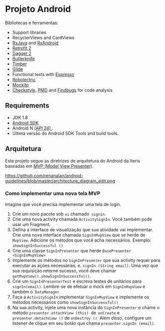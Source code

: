 # Projeto Android

Bibliotecas e ferramentas:

- Support libraries
- RecyclerViews and CardViews 
- [RxJava](https://github.com/ReactiveX/RxJava) and [RxAndroid](https://github.com/ReactiveX/RxAndroid) 
- [Retrofit 2](http://square.github.io/retrofit/)
- [Dagger 2](http://google.github.io/dagger/)
- [Butterknife](https://github.com/JakeWharton/butterknife)
- [Timber](https://github.com/JakeWharton/timber)
- [Glide](https://github.com/bumptech/glide)
- Functional tests with [Espresso](https://google.github.io/android-testing-support-library/docs/espresso/index.html)
- [Robolectric](http://robolectric.org/)
- [Mockito](http://mockito.org/)
- [Checkstyle](http://checkstyle.sourceforge.net/), [PMD](https://pmd.github.io/) and [Findbugs](http://findbugs.sourceforge.net/) for code analysis

## Requirements

- JDK 1.8
- [Android SDK](http://developer.android.com/sdk/index.html).
- Android N [(API 24) ](http://developer.android.com/tools/revisions/platforms.html).
- Última versão do Android SDK Tools and build tools.


## Arquitetura

Este projeto segue as diretrizes de arquitetura do Android da Iteris baseadas em [MVP (Model View Presenter)](https://en.wikipedia.org/wiki/Model%E2%80%93view%E2%80%93presenter).

https://github.com/renanalan/android-guidelines/blob/master/architecture_diagram_edit.png

### Como implementar uma nova tela MVP
Imagine que você precisa implementar uma tela de login.

1. Crie um novo pacote sob `ui` chamado` signin`.
2. Crie uma nova activity chamada `ActivitySignIn`. Você também pode usar um Fragment.
3. Defina a interface de visualização que sua atividade vai implementar. Crie uma nova interface chamada `SignInMvpView` que se herde de ` MvpView`. Adicione os métodos que você acha necessários. Exemplo: `showSignInSuccessful ()`
4. Crie uma classe `SignInPresenter` que herde `BasePresenter <SignInMvpView>`
5. Implemente os métodos no `SignInPresenter` que sua activity requer para executar as ações necessárias, e. `signIn (String email)`. Uma vez que sua requisição retorne sucesso, você deve chamar `getMvpView().showSignInSuccessful()`.
6. Crie um `SignInPresenterTest` e escreva testes de unitários para` signIn(email)`. Lembre-se de efetuar o mock em `SignInMvpView` e também o` DataManager`.
7. Faça a `ActivitySignIn` implementar `SignInMvpView` e implemente os métodos necessários como `showSignInSuccessful()`
8. Na sua activity, injete uma nova instância do `SignInPresenter` e chame o método `presenter.attachView (this) `de` onCreate` e `presenter.detachView ()` de `onDestroy ()`. Além disso, configure um listener de clique em seu botão que chama `presenter.signIn (email)`.

